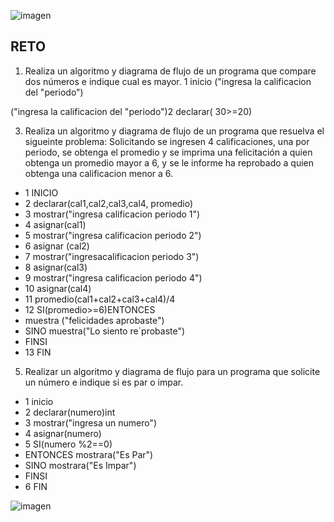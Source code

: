 ![imagen](https://user-images.githubusercontent.com/101213081/160031693-bf4ab0fe-f2de-421f-94f4-a3ed9eeeba7c.png)
## RETO
1. Realiza un algoritmo y diagrama de flujo de un programa que compare dos números e indique cual es mayor.
 1 inicio ("ingresa la calificacion del "periodo")
 
("ingresa la calificacion del "periodo")2 declarar( 30>=20) 
 
 
3. Realiza un algoritmo y diagrama de flujo de un programa que resuelva el sigueinte problema: Solicitando se ingresen 4 calificaciones, una por periodo, se obtenga el promedio y se imprima una felicitación a quien obtenga un promedio mayor a 6, y se le informe ha reprobado a quien obtenga una calificacion menor a 6.

* 1 INICIO
* 2 declarar(cal1,cal2,cal3,cal4, promedio)
* 3 mostrar("ingresa calificacion periodo 1")
* 4 asignar(cal1)
* 5 mostrar("ingresa calificacion periodo 2")
* 6 asignar (cal2)
* 7 mostrar("ingresacalificacion periodo 3")
* 8 asignar(cal3)
* 9 mostrar("ingresa calificacion periodo 4")
* 10 asignar(cal4)
* 11 promedio(cal1+cal2+cal3+cal4)/4
* 12 SI(promedio>=6)ENTONCES 
* muestra ("felicidades aprobaste")
* SINO muestra("Lo siento re´probaste")
* FINSI
* 13 FIN




























 
5. Realizar un algoritmo y diagrama de flujo para un programa que solicite un número e indique si es par o impar.
* 1 inicio
* 2 declarar(numero)int
* 3 mostrar("ingresa un numero")
* 4 asignar(numero)
* 5 SI(numero %2==0)
* ENTONCES mostrara("Es Par")
* SINO mostrara("Es Impar")
* FINSI
* 6 FIN

![imagen](https://user-images.githubusercontent.com/101213081/160030428-e184e55e-f186-4d4f-9bb2-1505ca93e868.png)


